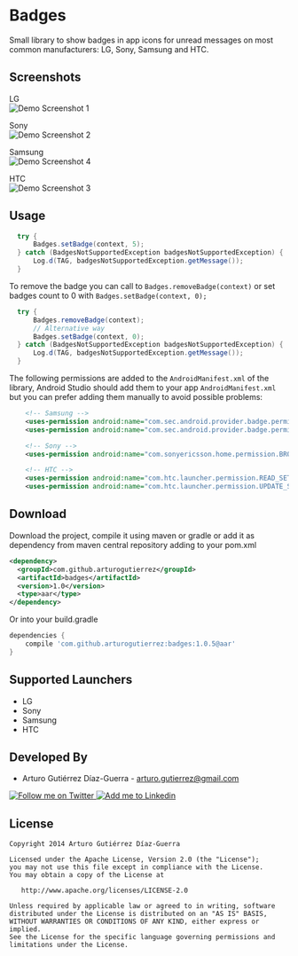 Badges
======

Small library to show badges in app icons for unread messages on most common manufacturers: LG, Sony, Samsung and HTC.

Screenshots
-----------

LG<br/>
![Demo Screenshot 1][1]

Sony<br/>
![Demo Screenshot 2][2]

Samsung<br/>
![Demo Screenshot 4][3]

HTC<br/>
![Demo Screenshot 3][4]


Usage
-----------

```java
  try {
      Badges.setBadge(context, 5);
  } catch (BadgesNotSupportedException badgesNotSupportedException) {
      Log.d(TAG, badgesNotSupportedException.getMessage());
  }
```

To remove the badge you can call to ```Badges.removeBadge(context)``` or set badges count to 0 with ```Badges.setBadge(context, 0);```
```java
  try {
      Badges.removeBadge(context);
      // Alternative way
      Badges.setBadge(context, 0);
  } catch (BadgesNotSupportedException badgesNotSupportedException) {
      Log.d(TAG, badgesNotSupportedException.getMessage());
  }
```

The following permissions are added to the ```AndroidManifest.xml``` of the library, Android Studio should add them to your app ```AndroidManifest.xml``` but you can prefer adding them manually to avoid possible problems:
```xml
    <!-- Samsung -->
    <uses-permission android:name="com.sec.android.provider.badge.permission.READ" />
    <uses-permission android:name="com.sec.android.provider.badge.permission.WRITE" />

    <!-- Sony -->
    <uses-permission android:name="com.sonyericsson.home.permission.BROADCAST_BADGE" />

    <!-- HTC -->
    <uses-permission android:name="com.htc.launcher.permission.READ_SETTINGS" />
    <uses-permission android:name="com.htc.launcher.permission.UPDATE_SHORTCUT" />
```


Download
-----------
Download the project, compile it using maven or gradle or add it as dependency from maven central repository adding to your pom.xml

```xml
<dependency>
  <groupId>com.github.arturogutierrez</groupId>
  <artifactId>badges</artifactId>
  <version>1.0</version>
  <type>aar</type>
</dependency>
```

Or into your build.gradle

```groovy
dependencies {
    compile 'com.github.arturogutierrez:badges:1.0.5@aar'
}
```

Supported Launchers
-----------

* LG
* Sony
* Samsung
* HTC

Developed By
------------

* Arturo Gutiérrez Díaz-Guerra - <arturo.gutierrez@gmail.com>

<a href="https://twitter.com/arturogdg">
  <img alt="Follow me on Twitter" src="http://imageshack.us/a/img812/3923/smallth.png" />
</a>
<a href="http://www.linkedin.com/in/arturogutierrezdiazguerra">
  <img alt="Add me to Linkedin" src="http://imageshack.us/a/img41/7877/smallld.png" />
</a>

License
-------

    Copyright 2014 Arturo Gutiérrez Díaz-Guerra

    Licensed under the Apache License, Version 2.0 (the "License");
    you may not use this file except in compliance with the License.
    You may obtain a copy of the License at

       http://www.apache.org/licenses/LICENSE-2.0

    Unless required by applicable law or agreed to in writing, software
    distributed under the License is distributed on an "AS IS" BASIS,
    WITHOUT WARRANTIES OR CONDITIONS OF ANY KIND, either express or implied.
    See the License for the specific language governing permissions and
    limitations under the License.


[1]: ./art/example_lg.png
[2]: ./art/example_sony.png
[3]: ./art/example_samsung.png
[4]: ./art/example_htc.png
